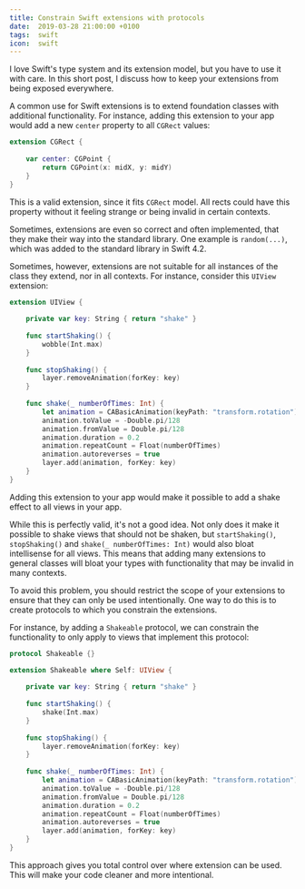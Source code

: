 ```yaml
---
title: Constrain Swift extensions with protocols
date:  2019-03-28 21:00:00 +0100
tags:  swift
icon:  swift
---
```


I love Swift's type system and its extension model, but you have to use it with care. In this short post, I discuss how to keep your extensions from being exposed everywhere.

A common use for Swift extensions is to extend foundation classes with additional functionality. For instance, adding this extension to your app would add a new `center` property to all `CGRect` values:

```swift
extension CGRect {
    
    var center: CGPoint {
        return CGPoint(x: midX, y: midY)
    }
}
```

This is a valid extension, since it fits `CGRect` model. All rects could have this property without it feeling strange or being invalid in certain contexts. 

Sometimes, extensions are even so correct and often implemented, that they make their way into the standard library. One example is `random(...)`, which was added to the standard library in Swift 4.2.

Sometimes, however, extensions are not suitable for all instances of the class they extend, nor in all contexts. For instance, consider this `UIView` extension:

```swift
extension UIView {
    
    private var key: String { return "shake" }
    
    func startShaking() {
        wobble(Int.max)
    }
    
    func stopShaking() {
        layer.removeAnimation(forKey: key)
    }
    
    func shake(_ numberOfTimes: Int) {
        let animation = CABasicAnimation(keyPath: "transform.rotation")
        animation.toValue = -Double.pi/128
        animation.fromValue = Double.pi/128
        animation.duration = 0.2
        animation.repeatCount = Float(numberOfTimes)
        animation.autoreverses = true
        layer.add(animation, forKey: key)
    }
}
```

Adding this extension to your app would make it possible to add a shake effect to all views in your app. 

While this is perfectly valid, it's not a good idea. Not only does it make it possible to shake views that should not be shaken, but `startShaking()`, `stopShaking()` and `shake(_ numberOfTimes: Int)` would also bloat intellisense for all views. This means that adding many extensions to general classes will bloat your types with functionality that may be invalid in many contexts.

To avoid this problem, you should restrict the scope of your extensions to ensure that they can only be used intentionally. One way to do this is to create protocols to which you constrain the extensions. 

For instance, by adding a `Shakeable` protocol, we can constrain the functionality to only apply to views that implement this protocol:

```swift
protocol Shakeable {}

extension Shakeable where Self: UIView {
    
    private var key: String { return "shake" }
    
    func startShaking() {
        shake(Int.max)
    }
    
    func stopShaking() {
        layer.removeAnimation(forKey: key)
    }
    
    func shake(_ numberOfTimes: Int) {
        let animation = CABasicAnimation(keyPath: "transform.rotation")
        animation.toValue = -Double.pi/128
        animation.fromValue = Double.pi/128
        animation.duration = 0.2
        animation.repeatCount = Float(numberOfTimes)
        animation.autoreverses = true
        layer.add(animation, forKey: key)
    }
}
```

This approach gives you total control over where extension can be used. This will make your code cleaner and more intentional.
